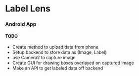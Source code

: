 # Label Lens


### Android App

#### TODO

- Create method to upload data from phone 
- Setup backend to store data as (Image, Label)
- use Camera2 to capture image
- Create GUI for drawing boxes overlayed on captured image 
- Make an API to get labeled data off backend 
